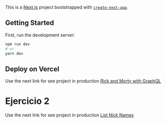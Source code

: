 This is a [Next.js](https://nextjs.org/) project bootstrapped with [`create-next-app`](https://github.com/vercel/next.js/tree/canary/packages/create-next-app).

## Getting Started

First, run the development server:

```bash
npm run dev
# or
yarn dev
```

## Deploy on Vercel

Use the next link for see project in production [Rick and Morty with GraphQL](https://rickandmortygraphql.vercel.app/)

# Ejercicio 2

Use the next link for see project in production [List Nick Names](https://rickandmortygraphql.vercel.app/ListNames)

